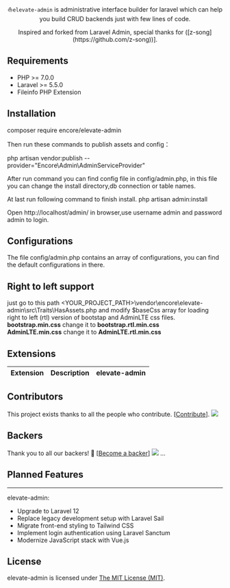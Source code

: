 <p align="center">

<p align="center">⛵<code>elevate-admin</code> is administrative interface builder for laravel which can help you build CRUD backends just with few lines of code.</p>



<p align="center">
    Inspired and forked from Laravel Admin, special thanks for ([z-song](https://github.com/z-song))]. 
</p>

Requirements
------------
 - PHP >= 7.0.0
 - Laravel >= 5.5.0
 - Fileinfo PHP Extension

Installation
------------

composer require encore/elevate-admin


Then run these commands to publish assets and config：

php artisan vendor:publish --provider="Encore\Admin\AdminServiceProvider"

After run command you can find config file in config/admin.php, in this file you can change the install directory,db connection or table names.

At last run following command to finish install.
php artisan admin:install


Open http://localhost/admin/ in browser,use username admin and password admin to login.

Configurations
------------
The file config/admin.php contains an array of configurations, you can find the default configurations in there.

Right to left support
------------
just go to this path <YOUR_PROJECT_PATH>\vendor\encore\elevate-admin\src\Traits\HasAssets.php and modify $baseCss array for loading right to left (rtl) version of bootstap and AdminLTE css files.    
**bootstrap.min.css** change it to **bootstrap.rtl.min.css**    
**AdminLTE.min.css** change it to **AdminLTE.rtl.min.css**  

## Extensions

| Extension                                        | Description                              | elevate-admin                              |
| ------------------------------------------------ | ---------------------------------------- |---------------------------------------- |

## Contributors
 This project exists thanks to all the people who contribute. [[Contribute](CONTRIBUTING.md)].
<a href="graphs/contributors"><img src="https://opencollective.com/laravel-admin/contributors.svg?width=890&button=false" /></a>
 ## Backers
 Thank you to all our backers! 🙏 [[Become a backer](https://opencollective.com/laravel-admin#backer)]
 <a href="https://opencollective.com/laravel-admin#backers" target="_blank"><img src="https://opencollective.com/laravel-admin/backers.svg?width=890"></a>
...


## Planned Features
------------
elevate-admin:

- Upgrade to Laravel 12
- Replace legacy development setup with Laravel Sail
- Migrate front-end styling to Tailwind CSS
- Implement login authentication using Laravel Sanctum
- Modernize JavaScript stack with Vue.js

License
------------
elevate-admin is licensed under [The MIT License (MIT)](LICENSE).
